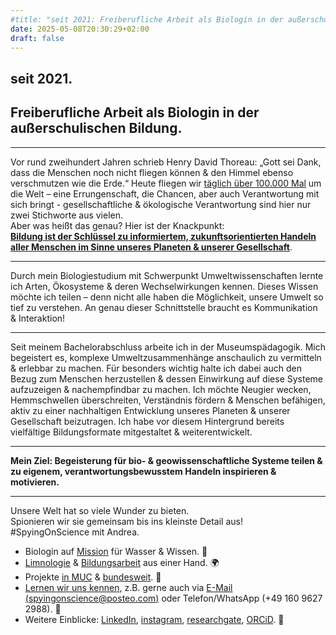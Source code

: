 ```yaml
---
#title: "seit 2021: Freiberufliche Arbeit als Biologin in der außerschulischen Bildung"
date: 2025-05-08T20:30:29+02:00
draft: false
---
```

## seit 2021. 
## Freiberufliche Arbeit als Biologin in der außerschulischen Bildung.  
___
  
Vor rund zweihundert Jahren schrieb Henry David Thoreau:
„Gott sei Dank, dass die Menschen noch nicht fliegen können & den Himmel ebenso verschmutzen wie die Erde.“
Heute fliegen wir [täglich über 100.000 Mal](https://www.oag.com/airline-frequency-and-capacity-statistics#:~:text=SCHEDULED%20FLIGHT%20COUNTER&text=With%2014%2C098%2C739%20flights%20in%20total,flights%20per%20day%20is%20100%2C705.) um die Welt – eine Errungenschaft, die Chancen, aber auch Verantwortung mit sich bringt - gesellschaftliche & ökologische Verantwortung sind hier nur zwei Stichworte aus vielen.   
Aber was heißt das genau? Hier ist der Knackpunkt:  
**[Bildung ist der Schlüssel zu informiertem, zukunftsorientierten Handeln aller Menschen im Sinne unseres Planeten & unserer Gesellschaft](https://www.bmbf.de/DE/Bildung/AusserschulischeBildung/BildungFuerNachhaltigeEntwicklung/bildungfuernachhaltigeentwicklung_node.html)**.  
___

Durch mein Biologiestudium mit Schwerpunkt Umweltwissenschaften lernte ich Arten, Ökosysteme & deren Wechselwirkungen kennen. Dieses Wissen möchte ich teilen – denn nicht alle haben die Möglichkeit, unsere Umwelt so tief zu verstehen. An genau dieser Schnittstelle braucht es Kommunikation & Interaktion!  

___

Seit meinem Bachelorabschluss arbeite ich in der Museumspädagogik. Mich begeistert es, komplexe Umweltzusammenhänge anschaulich zu vermitteln & erlebbar zu machen. Für besonders wichtig halte ich dabei auch den Bezug zum Menschen herzustellen & dessen Einwirkung auf diese Systeme aufzuzeigen & nachempfindbar zu machen. Ich möchte Neugier wecken, Hemmschwellen überschreiten, Verständnis fördern & Menschen befähigen, aktiv zu einer nachhaltigen Entwicklung unseres Planeten & unserer Gesellschaft beizutragen. Ich habe vor diesem Hintergrund bereits vielfältige Bildungsformate mitgestaltet & weiterentwickelt.

___

**Mein Ziel: Begeisterung für bio- & geowissenschaftliche Systeme teilen & zu eigenem, verantwortungsbewusstem Handeln inspirieren & motivieren.**

___

Unsere Welt hat so viele Wunder zu bieten.  
Spionieren wir sie gemeinsam bis ins kleinste Detail aus!  
#SpyingOnScience mit Andrea.  

* Biologin auf [Mission](/ueber/) für Wasser & Wissen. 💚 
* [Limnologie](/limnologie/) & [Bildungsarbeit](/wisskomm/) aus einer Hand. 🌍 
* Projekte [in MUC](/archive/) & [bundesweit](/references/). 🔬  
* [Lernen wir uns kennen](/events/), z.B. gerne auch via [E-Mail (spyingonscience@posteo.com)](mailto:spyingonscience@posteo.com?subject=Kontaktaufnahme%20über%20die%20Webseite%20spyingonscience.com) oder Telefon/WhatsApp (+49 160 9627 2988). 🤝   
* Weitere Einblicke: [LinkedIn](https://www.linkedin.com/in/andrea-koplitz-weissgerber/), [instagram](https://www.instagram.com/spyingonscience/), [researchgate](https://www.researchgate.net/profile/Andrea-Koplitz-Weissgerber), [ORCiD](https://orcid.org/my-orcid?orcid=0000-0001-8429-5448). 👀 